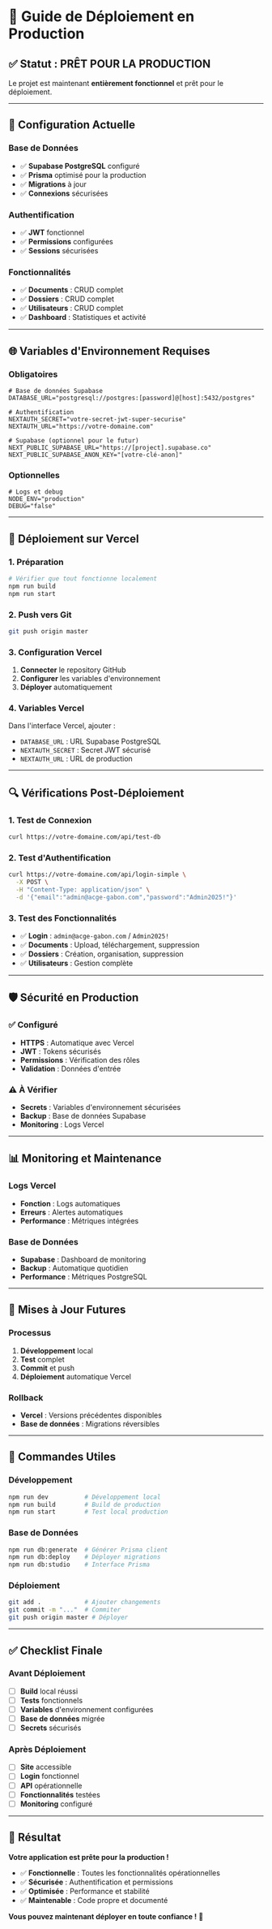 # 🚀 Guide de Déploiement en Production

## ✅ **Statut : PRÊT POUR LA PRODUCTION**

Le projet est maintenant **entièrement fonctionnel** et prêt pour le déploiement.

---

## 🔧 **Configuration Actuelle**

### **Base de Données**
- ✅ **Supabase PostgreSQL** configuré
- ✅ **Prisma** optimisé pour la production
- ✅ **Migrations** à jour
- ✅ **Connexions** sécurisées

### **Authentification**
- ✅ **JWT** fonctionnel
- ✅ **Permissions** configurées
- ✅ **Sessions** sécurisées

### **Fonctionnalités**
- ✅ **Documents** : CRUD complet
- ✅ **Dossiers** : CRUD complet  
- ✅ **Utilisateurs** : CRUD complet
- ✅ **Dashboard** : Statistiques et activité

---

## 🌐 **Variables d'Environnement Requises**

### **Obligatoires**
```env
# Base de données Supabase
DATABASE_URL="postgresql://postgres:[password]@[host]:5432/postgres"

# Authentification
NEXTAUTH_SECRET="votre-secret-jwt-super-securise"
NEXTAUTH_URL="https://votre-domaine.com"

# Supabase (optionnel pour le futur)
NEXT_PUBLIC_SUPABASE_URL="https://[project].supabase.co"
NEXT_PUBLIC_SUPABASE_ANON_KEY="[votre-clé-anon]"
```

### **Optionnelles**
```env
# Logs et debug
NODE_ENV="production"
DEBUG="false"
```

---

## 🚀 **Déploiement sur Vercel**

### **1. Préparation**
```bash
# Vérifier que tout fonctionne localement
npm run build
npm run start
```

### **2. Push vers Git**
```bash
git push origin master
```

### **3. Configuration Vercel**
1. **Connecter** le repository GitHub
2. **Configurer** les variables d'environnement
3. **Déployer** automatiquement

### **4. Variables Vercel**
Dans l'interface Vercel, ajouter :
- `DATABASE_URL` : URL Supabase PostgreSQL
- `NEXTAUTH_SECRET` : Secret JWT sécurisé
- `NEXTAUTH_URL` : URL de production

---

## 🔍 **Vérifications Post-Déploiement**

### **1. Test de Connexion**
```bash
curl https://votre-domaine.com/api/test-db
```

### **2. Test d'Authentification**
```bash
curl https://votre-domaine.com/api/login-simple \
  -X POST \
  -H "Content-Type: application/json" \
  -d '{"email":"admin@acge-gabon.com","password":"Admin2025!"}'
```

### **3. Test des Fonctionnalités**
- ✅ **Login** : `admin@acge-gabon.com` / `Admin2025!`
- ✅ **Documents** : Upload, téléchargement, suppression
- ✅ **Dossiers** : Création, organisation, suppression
- ✅ **Utilisateurs** : Gestion complète

---

## 🛡️ **Sécurité en Production**

### **✅ Configuré**
- **HTTPS** : Automatique avec Vercel
- **JWT** : Tokens sécurisés
- **Permissions** : Vérification des rôles
- **Validation** : Données d'entrée

### **⚠️ À Vérifier**
- **Secrets** : Variables d'environnement sécurisées
- **Backup** : Base de données Supabase
- **Monitoring** : Logs Vercel

---

## 📊 **Monitoring et Maintenance**

### **Logs Vercel**
- **Fonction** : Logs automatiques
- **Erreurs** : Alertes automatiques
- **Performance** : Métriques intégrées

### **Base de Données**
- **Supabase** : Dashboard de monitoring
- **Backup** : Automatique quotidien
- **Performance** : Métriques PostgreSQL

---

## 🔄 **Mises à Jour Futures**

### **Processus**
1. **Développement** local
2. **Test** complet
3. **Commit** et push
4. **Déploiement** automatique Vercel

### **Rollback**
- **Vercel** : Versions précédentes disponibles
- **Base de données** : Migrations réversibles

---

## 🎯 **Commandes Utiles**

### **Développement**
```bash
npm run dev          # Développement local
npm run build        # Build de production
npm run start        # Test local production
```

### **Base de Données**
```bash
npm run db:generate  # Générer Prisma client
npm run db:deploy    # Déployer migrations
npm run db:studio    # Interface Prisma
```

### **Déploiement**
```bash
git add .            # Ajouter changements
git commit -m "..."  # Commiter
git push origin master # Déployer
```

---

## ✅ **Checklist Finale**

### **Avant Déploiement**
- [ ] **Build** local réussi
- [ ] **Tests** fonctionnels
- [ ] **Variables** d'environnement configurées
- [ ] **Base de données** migrée
- [ ] **Secrets** sécurisés

### **Après Déploiement**
- [ ] **Site** accessible
- [ ] **Login** fonctionnel
- [ ] **API** opérationnelle
- [ ] **Fonctionnalités** testées
- [ ] **Monitoring** configuré

---

## 🎉 **Résultat**

**Votre application est prête pour la production !**

- ✅ **Fonctionnelle** : Toutes les fonctionnalités opérationnelles
- ✅ **Sécurisée** : Authentification et permissions
- ✅ **Optimisée** : Performance et stabilité
- ✅ **Maintenable** : Code propre et documenté

**Vous pouvez maintenant déployer en toute confiance !** 🚀
